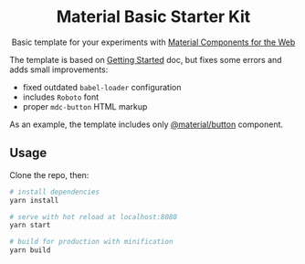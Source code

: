 <h1 align="center">Material Basic Starter Kit</h1>

<p align="center">
    Basic template for your experiments with <a href="https://material.io/develop/web" target="_blank">Material Components for the Web</a>
</p>

The template is based on [Getting Started](https://material.io/develop/web/docs/getting-started) doc, but fixes some errors and adds small improvements:

- fixed outdated `babel-loader` configuration
- includes `Roboto` font
- proper `mdc-button` HTML markup


As an example, the template includes only [@material/button](https://material.io/components/buttons/web) component.


## Usage

Clone the repo, then:

``` bash
# install dependencies
yarn install

# serve with hot reload at localhost:8080
yarn start

# build for production with minification
yarn build

```